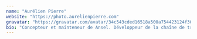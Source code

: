 ```yaml
---
name: "Aurélien Pierre"
website: "https://photo.aurelienpierre.com"
gravatar: "https://gravatar.com/avatar/34c543cded16518a500a754423124f30"
bio: "Concepteur et mainteneur de Ansel. Développeur de la chaîne de travail relative à la scène et des modules physiquement réalistes de darktable depuis 2018. Enseignant de traitement d'image. « Faites les choses avec précision, ou laissez tomber »."
---
```

